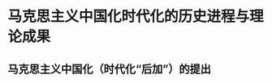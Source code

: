


# 马克思主义中国化时代化的历史进程与理论成果

## 马克思主义中国化（时代化“后加”）的提出



<!--stackedit_data:
eyJoaXN0b3J5IjpbMjA2MzUxMjU5N119
-->
